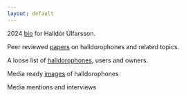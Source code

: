 ```yaml
---
layout: default
---
```


2024 [bio](./bio.md) for Halldór Úlfarsson.

Peer reviewed [papers](./publications.md) on halldorophones and related topics.

A loose list of [halldorophones](./instruments.md), users and owners.

Media ready [images](./images.md) of halldorophones

Media mentions and interviews

